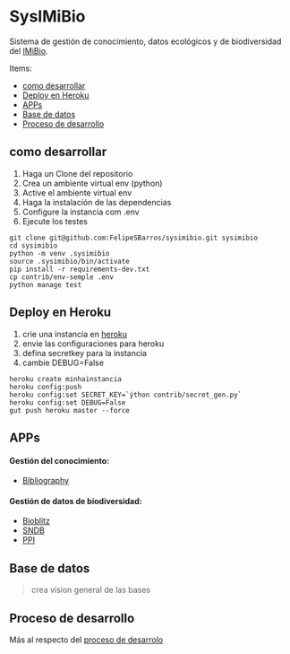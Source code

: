 # SysIMiBio

Sistema de gestión de conocimiento, datos ecológicos y de biodiversidad del [IMiBio](www.imibio.misiones.gob.ar).

Items:
* [como desarrollar](#como-desarrollar)
* [Deploy en Heroku](#Deploy-en-Heroku)
* [APPs](#APPs)
* [Base de datos](#Base-de-datos)
* [Proceso de desarrollo](#Proceso-de-desarrollo)

## como desarrollar
1. Haga un Clone del repositorio
1. Crea un ambiente virtual env (python)
1. Active el ambiente virtual env
1. Haga la instalación de las dependencias
1. Configure la instancia com .env
1. Ejecute los testes

```console
git clone git@github.com:FelipeSBarros/sysimibio.git sysimibio
cd sysimibio
python -m venv .sysimibio
source .sysimibio/bin/activate
pip install -r requirements-dev.txt
cp contrib/env-semple .env
python manage test 
```

## Deploy en Heroku

1. crie una instancia en [heroku](www.heroku.com)
1. envie las configuraciones para heroku
1. defina secretkey para la instancia
1. cambie DEBUG=False

```console
heroku create minhainstancia
heroku config:push
heroku config:set SECRET_KEY=`ýthon contrib/secret_gen.py`
heroku config:set DEBUG=False
gut push heroku master --force
```

## APPs

#### Gestión del conocimiento:  
* [Bibliography](./README_bibliography.md)  

#### Gestión de datos de biodiversidad:  
* [Bioblitz](./README_bioblitz.md)  
* [SNDB]()  
* [PPI](./README_imibio_tree_ecological_data.md)  

## Base de datos

> crea vision general de las bases

## Proceso de desarrollo

Más al respecto del [proceso de desarrolo](./Creation_process.md)
